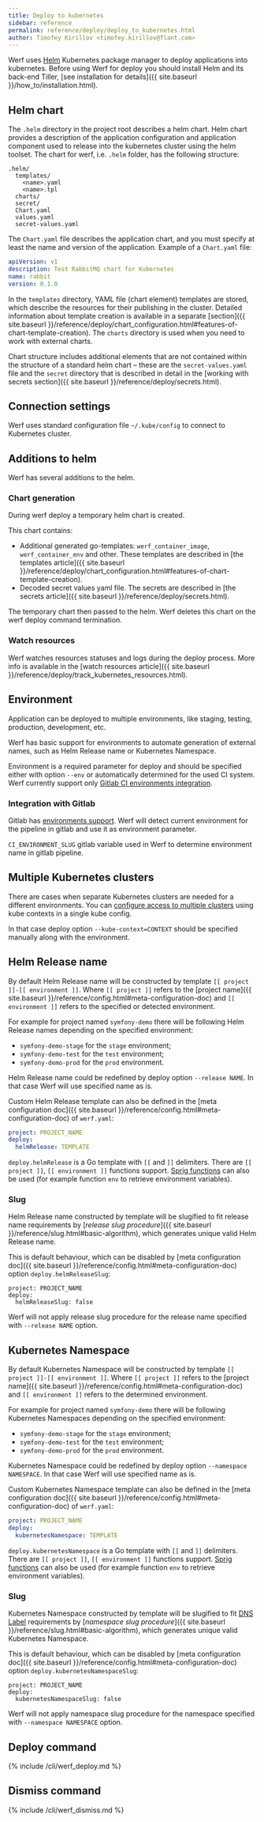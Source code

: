 ```yaml
---
title: Deploy to kubernetes
sidebar: reference
permalink: reference/deploy/deploy_to_kubernetes.html
author: Timofey Kirillov <timofey.kirillov@flant.com>
---
```


Werf uses [Helm](https://helm.sh/) Kubernetes package manager to deploy applications into kubernetes. Before using Werf for deploy you should install Helm and its back-end Tiller, [see installation for details]({{ site.baseurl }}/how_to/installation.html).

## Helm chart

The `.helm` directory in the project root describes a helm chart. Helm chart provides a description of the application configuration and application component used to release into the kubernetes cluster using the helm toolset. The chart for werf, i.e. `.helm` folder, has the following structure:

```
.helm/
  templates/
    <name>.yaml
    <name>.tpl
  charts/
  secret/
  Chart.yaml
  values.yaml
  secret-values.yaml
```

The `Chart.yaml` file describes the application chart, and you must specify at least the name and version of the application. Example of a `Chart.yaml` file:


```yaml
apiVersion: v1
description: Test RabbitMQ chart for Kubernetes
name: rabbit
version: 0.1.0
```

In the `templates` directory, YAML file (chart element) templates are stored, which describe the resources for their publishing in the cluster. Detailed information about template creation is available in a separate [section]({{ site.baseurl }}/reference/deploy/chart_configuration.html#features-of-chart-template-creation). The `charts` directory is used when you need to work with external charts.

Chart structure includes additional elements that are not contained within the structure of a standard helm chart – these are the `secret-values.yaml` file and the `secret` directory that is described in detail in the [working with secrets section]({{ site.baseurl }}/reference/deploy/secrets.html).

## Connection settings

Werf uses standard configuration file `~/.kube/config` to connect to Kubernetes cluster.

## Additions to helm

Werf has several additions to the helm.

### Chart generation

During werf deploy a temporary helm chart is created.

This chart contains:

* Additional generated go-templates: `werf_container_image`, `werf_container_env` and other. These templates are described in [the templates article]({{ site.baseurl }}/reference/deploy/chart_configuration.html#features-of-chart-template-creation).
* Decoded secret values yaml file. The secrets are described in [the secrets article]({{ site.baseurl }}/reference/deploy/secrets.html).

The temporary chart then passed to the helm. Werf deletes this chart on the werf deploy command termination.

### Watch resources

Werf watches resources statuses and logs during the deploy process. More info is available in the [watch resources article]({{ site.baseurl }}/reference/deploy/track_kubernetes_resources.html).

## Environment

Application can be deployed to multiple environments, like staging, testing, production, development, etc.

Werf has basic support for environments to automate generation of external names, such as Helm Release name or Kubernetes Namespace.

Environment is a required parameter for deploy and should be specified either with option `--env` or automatically determined for the used CI system. Werf currently support only [Gitlab CI environments integration](#integration-with-gitlab).

### Integration with Gitlab

Gitlab has [environments support](https://docs.gitlab.com/ce/ci/environments.html). Werf will detect current environment for the pipeline in gitlab and use it as environment parameter.

`CI_ENVIRONMENT_SLUG` gitlab variable used in Werf to determine environment name in gitlab pipeline.

## Multiple Kubernetes clusters

There are cases when separate Kubernetes clusters are needed for a different environments. You can [configure access to multiple clusters](https://kubernetes.io/docs/tasks/access-application-cluster/configure-access-multiple-clusters) using kube contexts in a single kube config.

In that case deploy option `--kube-context=CONTEXT` should be specified manually along with the environment.

## Helm Release name

By default Helm Release name will be constructed by template `[[ project ]]-[[ environment ]]`. Where `[[ project ]]` refers to the [project name]({{ site.baseurl }}/reference/config.html#meta-configuration-doc) and `[[ environment ]]` refers to the specified or detected environment.

For example for project named `symfony-demo` there will be following Helm Release names depending on the specified environment:
* `symfony-demo-stage` for the `stage` environment;
* `symfony-demo-test` for the `test` environment;
* `symfony-demo-prod` for the `prod` environment.

Helm Release name could be redefined by deploy option `--release NAME`. In that case Werf will use specified name as is.

Custom Helm Release template can also be defined in the [meta configuration doc]({{ site.baseurl }}/reference/config.html#meta-configuration-doc) of `werf.yaml`:

```yaml
project: PROJECT_NAME
deploy:
  helmRelease: TEMPLATE
```

`deploy.helmRelease` is a Go template with `[[` and `]]` delimiters. There are `[[ project ]]`, `[[ environment ]]` functions support. [Sprig functions](https://masterminds.github.io/sprig/) can also be used (for example function `env` to retrieve environment variables).

### Slug

Helm Release name constructed by template will be slugified to fit release name requirements by [*release slug procedure*]({{ site.baseurl }}/reference/slug.html#basic-algorithm), which generates unique valid Helm Release name.

This is default behaviour, which can be disabled by [meta configuration doc]({{ site.baseurl }}/reference/config.html#meta-configuration-doc) option `deploy.helmReleaseSlug`:

```
project: PROJECT_NAME
deploy:
  helmReleaseSlug: false
```

Werf will not apply release slug procedure for the release name specified with `--release NAME` option.

## Kubernetes Namespace

By default Kubernetes Namespace will be constructed by template `[[ project ]]-[[ environment ]]`. Where `[[ project ]]` refers to the [project name]({{ site.baseurl }}/reference/config.html#meta-configuration-doc) and `[[ environment ]]` refers to the determined environment.

For example for project named `symfony-demo` there will be following Kubernetes Namespaces depending on the specified environment:
* `symfony-demo-stage` for the `stage` environment;
* `symfony-demo-test` for the `test` environment;
* `symfony-demo-prod` for the `prod` environment.

Kubernetes Namespace could be redefined by deploy option `--namespace NAMESPACE`. In that case Werf will use specified name as is.

Custom Kubernetes Namespace template can also be defined in the [meta configuration doc]({{ site.baseurl }}/reference/config.html#meta-configuration-doc) of `werf.yaml`:

```yaml
project: PROJECT_NAME
deploy:
  kubernetesNamespace: TEMPLATE
```

`deploy.kubernetesNamespace` is a Go template with `[[` and `]]` delimiters. There are `[[ project ]]`, `[[ environment ]]` functions support. [Sprig functions](https://masterminds.github.io/sprig/) can also be used (for example function `env` to retrieve environment variables).

### Slug

Kubernetes Namespace constructed by template will be slugified to fit [DNS Label](https://www.ietf.org/rfc/rfc1035.txt) requirements by [*namespace slug procedure*]({{ site.baseurl }}/reference/slug.html#basic-algorithm), which generates unique valid Kubernetes Namespace.

This is default behaviour, which can be disabled by [meta configuration doc]({{ site.baseurl }}/reference/config.html#meta-configuration-doc) option `deploy.kubernetesNamespaceSlug`:

```
project: PROJECT_NAME
deploy:
  kubernetesNamespaceSlug: false
```

Werf will not apply namespace slug procedure for the namespace specified with `--namespace NAMESPACE` option.

## Deploy command

{% include /cli/werf_deploy.md %}

## Dismiss command

{% include /cli/werf_dismiss.md %}
